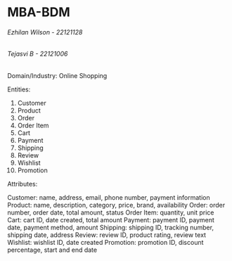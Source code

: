 # MBA-BDM
###### Ezhilan Wilson - 22121128
###### Tejasvi B - 22121006


Domain/Industry: Online Shopping

Entities:

1. Customer
2. Product
3. Order
4. Order Item
5. Cart
6. Payment
7. Shipping
8. Review
9. Wishlist
10. Promotion

Attributes:

Customer: name, address, email, phone number, payment information
Product: name, description, category, price, brand, availability
Order: order number, order date, total amount, status
Order Item: quantity, unit price
Cart: cart ID, date created, total amount
Payment: payment ID, payment date, payment method, amount
Shipping: shipping ID, tracking number, shipping date, address
Review: review ID, product rating, review text
Wishlist: wishlist ID, date created
Promotion: promotion ID, discount percentage, start and end date

